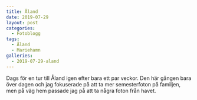 ```yaml
---
title: Åland
date: 2019-07-29
layout: post
categories:
  - Fotoblogg
tags:
  - Åland
  - Mariehamn
galleries:
  - 2019-07-29-aland
---
```


Dags för en tur till Åland igen efter bara ett par veckor. Den här gången bara över dagen och jag fokuserade på att ta mer semesterfoton på familjen, men på väg hem passade jag på att ta några foton från havet.
